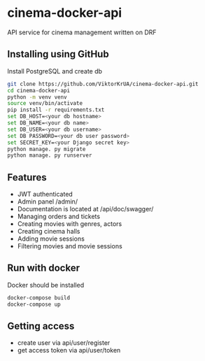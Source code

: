 
# cinema-docker-api

API service for cinema management written on DRF



## Installing using GitHub

Install PostgreSQL and create db

```bash
git clone https://github.com/ViktorKrUA/cinema-docker-api.git
cd cinema-docker-api
python -m venv venv
source venv/bin/activate
pip install -r requirements.txt
set DB_HOST=<your db hostname>
set DB_NAME=<your db name>
set DB_USER=<your db username>
set DB PASSWORD=<your db user password>
set SECRET_KEY=<your Django secret key>
python manage. py migrate
python manage. py runserver
```
    
## Features

- JWT authenticated
- Admin panel /admin/
- Documentation is located at /api/doc/swagger/
- Managing orders and tickets
- Creating movies with genres, actors
- Creating cinema halls
- Adding movie sessions
- Filtering movies and movie sessions


## Run with docker

Docker should be installed

```bash
docker-compose build
docker-compose up
```


## Getting access

- create user via api/user/register
- get access token via api/user/token